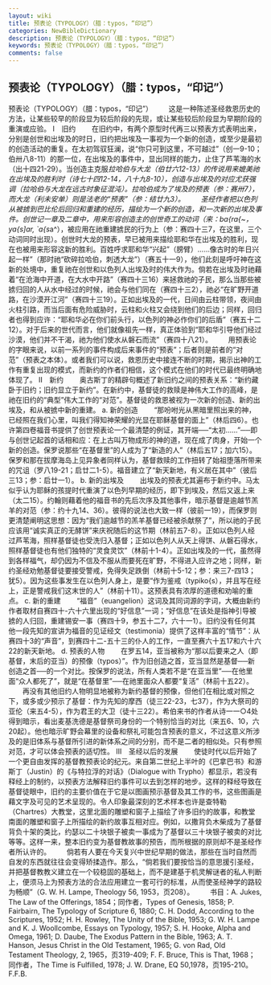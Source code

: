 ```yaml
---
layout: wiki
title: 预表论（TYPOLOGY）（腊：typos，“印记”）
categories: NewBibleDictionary
description: 预表论（TYPOLOGY）（腊：typos，“印记”）
keywords: 预表论（TYPOLOGY）（腊：typos，“印记”）
comments: false
---
```


## 预表论（TYPOLOGY）（腊：typos，“印记”）



预表论（TYPOLOGY）（腊：typos，“印记”）
　　这是一种陈述圣经救恩历史的方法，让某些较早的阶段显为较后阶段的先现，或让某些较后阶段显为早期阶段的重演或应验。
Ⅰ　旧约
　　在旧约中，有两个原型时代再三以预表方式表明出来，分别是创世和出埃及的时日，旧约把出埃及一事视为一个新的创造，或至少是最初的创造活动的重复。在太初驾驭狂澜，说“你只可到这里，不可越过”（创一9-10；伯卅八8-11）的那一位，在出埃及的事件中，显出同样的能力，止住了芦苇海的水（出十四21-29）。当创造主克服*拉哈伯与大龙（伯廿六12-13）的传说用来媲美祂在出埃及的胜利时（诗七十四12-14，八十九8-10），创造与出埃及的对应尤获强调（拉哈伯与大龙在远古时象征混沌）。拉哈伯成为了埃及的预表（参：赛卅7），而大龙（利未安单）则是法老的“预表”（参：结廿九3）。
　　圣经作者把以色列从被掳到巴比伦后回归和重建的经历，描绘为一个新的创造，和一次新的出埃及事件。创世记一章及二章中，用来形容创造主的创世奇工的动词（来：ba{ra{~，ya{s]ar, `a{s*a^），被应用在祂重建掳民的行为上（参：赛四十三7，在这里，三个动词同时出现）。创世时大龙的预表，早已被用来描绘耶和华在出埃及的胜利，现在也被用来形容这新的胜利。百姓呼求耶和华“兴起”（膀臂）……像古时的年日兴起一样”（那时祂“砍碎拉哈伯，刺透大龙”）（赛五十一9），他们此刻是呼吁神在这新的处境中，重复祂在创世和以色列人出埃及时的伟大作为。倘若在出埃及时祂藉着“在沧海中开道，在大水中开路”（赛四十三16）来拯救祂的子民，那么当那些被掳归回的人从水中经过的时候，祂会与他们同在（赛四十三2），祂必“在旷野开道路，在沙漠开江河”（赛四十三19）。正如出埃及的一代，日间由云柱带领，夜间由火柱引路，而当后面有危险威胁时，云柱和火柱又会绕到他们的后边；同样，回归者也得到应许：“耶和华必在你们前头行，以色列的神必作你们的后盾”（赛五十二12）。对于后来的世代而言，他们就像祖先一样，真正体验到“耶和华引导他们经过沙漠，他们并不干渴，祂为他们使水从磐石而流”（赛四十八21）。
　　用预表论的字眼来说，以前一系列的事件构成后来事件的“预表”；后者则是前者的“对范”（预表之本体）。或者我们可以说，救恩历史中接连不断的时期，揭示出神的工作有重复出现的模式，而新约的作者们相信，这个模式在他们的时代已最终明确地体现了。
Ⅱ　新约
　　奥古斯丁的精辟句概述了新旧约之间的预表关系：“新约藏卧于旧约；旧约显立于新约”。在新约中，基督徒的救赎是神伟大工作的高峰，是祂在旧约的“典型”伟大工作的“对范”。基督徒的救恩被视为一次新的创造、新的出埃及，和从被掳中新的重建。
a. 新的创造
　　“那吩咐光从黑暗里照出来的神，已经照在我们心里，叫我们得知神荣耀的光显在耶稣基督的面上”（林后四6）。也许第四卷福音书提供了创世预表论一个最清楚的例证，其开端──“太初……”──即与创世记起首的话相和应：在上古叫万物成形的神的道，现在成了肉身，开始一个新的创造。保罗说那些“在基督里”的人成为了“新造的人”（林后五17；加六15）。保罗和那在拔摩海岛上见异象者同样认为，基督救赎的工作扭转了始祖堕落所带来的咒诅（罗八19-21；启廿二1-5）。福音建立了“新天新地，有义居在其中”（彼后三13；参：启廿一1）。
b. 新的出埃及
　　出埃及的预表尤其遍布于新约中。马太似乎认为耶稣的孩提时代重演了以色列早期的经历，即下到埃及，然后又返上来（太二15）。约翰则藉着他的福音书的先后次序及其他事件，暗示基督是逾越节羔羊的对范（参：约十九14、36）。彼得的说法也大致一样（彼前一19），而保罗则更清楚阐明这思想：因为“我们逾越节的羔羊基督已经被杀献祭了”，所以祂的子民应该用“诚实真正的无酵饼”来庆祝随后的这节期（林前五7-8）。正如以色列人经过芦苇海，照样基督徒也受洗归入基督；正如以色列人从天上得饼、从磐石得水，照样基督徒也有他们独特的“灵食灵饮”（林前十1-4）。正如出埃及的一代，虽然得到各样福气，却仍因为不信及不服从而要死在旷野，不得进入应许之地；同样，新约圣经劝勉基督徒要接受警戒，免得失足跌倒（林前十5-12；参：来三7-四13；犹5）。因为这些事发生在以色列人身上，是要“作为鉴戒（typiko{s），并且写在经上，正是警戒我们这末世的人”（林前十11）。这预表具有浓厚的道德和劝喻的重点。
c. 新的重建
　　“福音”（euangelion）这词及其同词源的字词，大概由新约作者取材自赛四十-六十六里出现的“好信息”一词；“好信息”在该处是指神引导被掳的人归回，重建锡安一事（赛四十9，参五十二7，六十一1）。旧约没有任何其他一段先知的宣讲为福音的见证经文（testimonia）提供了这样丰富的“情节”：从赛四十3的“声音”，到赛四十二-五十三的仆人的工作，一直至赛六十五17和六十六22的新天新地。
d. 预表的人物
　　在罗五14，亚当被称为“那以后要来之人（即基督，末后的亚当）的预像（typos）”。作为旧创造之首，亚当显然是基督──新创造之首──的一个对比。按保罗的说法，所有人类若不是“在亚当里”──在他里面“众人都死了”，就是“在基督里”──在祂里面众人都要“复活”（林前十五22）。
　　再没有其他旧约人物明显地被称为新约基督的预像，但他们在相比或对照之下，或多或少预示了基督：作为先知的摩西（徒三22-23，七37），作为大祭司的亚伦（来五4-5），作为君王的大卫（徒十三22）。希伯来书的作者从诗一一○4处得到暗示，看出麦基洗德是基督祭司身份的一个特别恰当的对比（来五6、10，六20起）。他也暗示旷野会幕里的设备和祭礼可能包含预表的意义，不过这意义所涉及的是旧体系与基督所引进的新体系之间的分别，而不是二者的相似处。只有参照对范，才可以体会预表的适切性。
Ⅲ　圣经以后的发展
　　使徒时代以后开始了一个更自由发挥的基督教预表论的纪元。来自第二世纪上半叶的《巴拿巴书》和游斯丁（Justin）的《与特拉浮的对话》（Dialogue with Trypho）都显示，若没有释经上的制约，以预表方法解释旧约事件可以去到怎样的地步。这样的释经导致在基督徒眼中，旧约的主要价值在于它是以图画预示基督及其工作的书，这些图画是藉文字及可见的艺术呈现的。令人印象最深刻的艺术样本也许是查特勒（Chartres）大教堂，这里北面的雕塑和窗子上描绘了许多旧约的故事，和教堂南面的雕塑和窗子上所描绘的新约故事互相对应。例如，以撒背负木柴成为了基督背负十架的类比，约瑟以二十块银子被卖一事成为了基督以三十块银子被卖的对比等等。这样一来，整本旧约变为基督教故事的预告，而所根据的原则却不是圣经作者所认许的。
　　倘若有人要在今天复兴中世纪早期的做法，那些在当时自然而自发的东西就往往会变得矫揉造作。那么，“倘若我们要按恰当的意思援引圣经，并把基督教教义建立在一个较稳固的基础上，而不是建基于机灵解谜者的私人判断上，便须马上为预表方法的合法应用建立一套可行的标准，从而使圣经神学的路较为畅顺”（G. W. H. Lampe, Theology 56, 1953，页208）。
　　书目：A. Jukes, The Law of the Offerings, 1854；同作者，Types of Genesis, 1858; P. Fairbairn, The
Typology of Scripture 6, 1880; C. H. Dodd, According to the Scriptures, 1952; H. H. Rowley, The Unity of the Bible, 1953; G. W. H.
Lampe and K. J. Woollcombe, Essays on
Typology, 1957; S. H. Hooke, Alpha
and Omega, 1961; D. Daube, The Exodus
Pattern in the Bible, 1963; A. T. Hanson, Jesus Christ in the Old Testament, 1965; G. von Rad, Old Testament Theology, 2, 1965，页319-409; F. F. Bruce, This is That, 1968；同作者，The Time is Fulfilled, 1978; J. W. Drane, EQ
50,1978，页195-210。
F.F.B.




